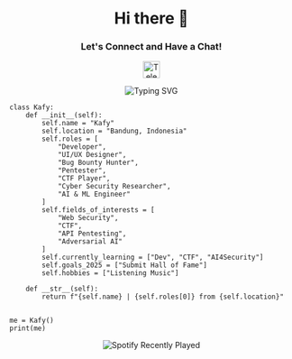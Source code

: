<!-- Intro Section -->
<div align="center">
  <h1>Hi there 👋</h1>
  <h3>Let's Connect and Have a Chat!</h3>
  <p>
    <a href="https://t.me/acherisxx">
      <img height="30" src="https://upload.wikimedia.org/wikipedia/commons/8/82/Telegram_logo.svg" alt="Telegram" />
    </a>
  </p>
</div>

<!-- Typing Animation -->
<p align="center">
  <img src="https://readme-typing-svg.demolab.com?font=Fira+Code&size=22&pause=1000&color=00FF88&center=true&vCenter=true&width=500&lines=Developer;Bug+Bounty+Hunter;Cyber+Security+Researcher;AI+&+ML+Engineer;UI%2FUX+Designer" alt="Typing SVG" />
</p>

<!-- Python Code Style -->
```
class Kafy:
    def __init__(self):
        self.name = "Kafy"
        self.location = "Bandung, Indonesia"
        self.roles = [
            "Developer",
            "UI/UX Designer",
            "Bug Bounty Hunter",
            "Pentester",
            "CTF Player",
            "Cyber Security Researcher",
            "AI & ML Engineer"
        ]
        self.fields_of_interests = [
            "Web Security",
            "CTF",
            "API Pentesting",
            "Adversarial AI"
        ]
        self.currently_learning = ["Dev", "CTF", "AI4Security"]
        self.goals_2025 = ["Submit Hall of Fame"]
        self.hobbies = ["Listening Music"]

    def __str__(self):
        return f"{self.name} | {self.roles[0]} from {self.location}"


me = Kafy()
print(me)
```

<!-- Animated JSON Card Style --> 
<div align="center"> 
  <img src="https://github-readme-stats.vercel.app/api?username=00x0kafyy&show_icons=false&hide=stars,prs,issues,contribs&theme=tokyonight&custom_title=about%20kafy&hide_border=true&include_all_commits=false" alt="Fake JSON" style="display:none"/>
</div>

<div align="center">
<img src="https://spotify-recently-played-readme.vercel.app/api?user=31jyhoy556gez2anatbblv5c5yna" alt="Spotify Recently Played" />
</div>

